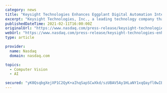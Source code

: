 ```yaml
---
category: news
title: "Keysight Technologies Enhances Eggplant Digital Automation Intelligence Platform with High-Speed Computer Vision"
excerpt: "Keysight Technologies, Inc., a leading technology company that helps enterprises, service providers and governments accelerate innovation to connect and secure the world, announced the latest release of the Eggplant Digital Automation Intelligence platform that enables organizations to automate the testing of high-speed applications"
publishedDateTime: 2021-02-11T16:00:00Z
originalUrl: "https://www.nasdaq.com/press-release/keysight-technologies-enhances-eggplant-digital-automation-intelligence-platform-with"
webUrl: "https://www.nasdaq.com/press-release/keysight-technologies-enhances-eggplant-digital-automation-intelligence-platform-with"
type: article

provider:
  name: Nasdaq
  domain: nasdaq.com

topics:
  - Computer Vision
  - AI

secured: "yK0QsqbgXejXP1C2QyK+aIhqSapSCwXkd/szUBAV5Ay1HLaNY1xqQayfl0wIBlijeXiMHX0GFqIHR8FmmEBxZOSIwp/JSpEq5vBJT9XV+jyQeFCEJpxAc0S2uvsHhG+EARbwbCyj2uFes8ttoNJeN8TrtDz0SmamT5qsc9pCZoTVpAIVT9FvN5g9EGlP6nEnqiPBZRWuVjujbNxtn2qVjzAT3kM2407whx2LYF96nz0zaeo6h6O8TvKP89MnuEmwL8PitorjOLa/4sHlt4TieUIVfL5lhYd5wPvr4fhVYfw3xG2MDKka0O9+xcGQHQrVmfhPNOwPWc3qD85GcOfnJiG0KTOCgOD0iUi6nY0axr4=;PlNPBHFslIkXrlwHXjzF4w=="
---
```


